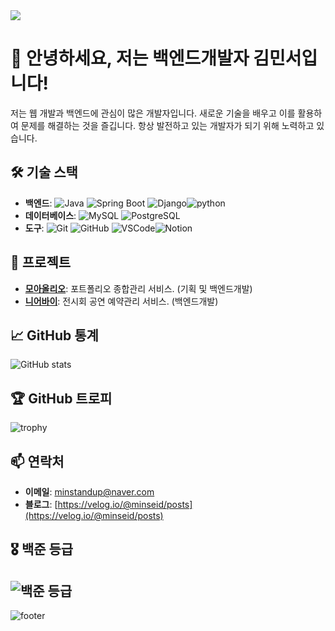<img src="https://capsule-render.vercel.app/api?type=waving&color=auto&height=200&section=header&text=찾아주셔서 감사합니다!!&fontSize=50" />

# 👋 안녕하세요, 저는 백엔드개발자 김민서입니다!

저는 웹 개발과 백엔드에 관심이 많은 개발자입니다. 새로운 기술을 배우고 이를 활용하여 문제를 해결하는 것을 즐깁니다. 항상 발전하고 있는 개발자가 되기 위해 노력하고 있습니다.

## 🛠 기술 스택
- **백엔드**: ![Java](https://img.shields.io/badge/Java-007396?style=flat-square&logo=java&logoColor=white) ![Spring Boot](https://img.shields.io/badge/Spring%20Boot-6DB33F?style=flat-square&logo=springboot&logoColor=white) ![Django](https://img.shields.io/badge/Django-092E20?style=flat-square&logo=django&logoColor=white)![python](https://img.shields.io/badge/Python-3776AB?style=flat-square&logo=python&logoColor=white)
- **데이터베이스**: ![MySQL](https://img.shields.io/badge/MySQL-4479A1?style=flat-square&logo=mysql&logoColor=white) ![PostgreSQL](https://img.shields.io/badge/PostgreSQL-336791?style=flat-square&logo=postgresql&logoColor=white)
- **도구**: ![Git](https://img.shields.io/badge/Git-F05032?style=flat-square&logo=git&logoColor=white) ![GitHub](https://img.shields.io/badge/GitHub-181717?style=flat-square&logo=github&logoColor=white) ![VSCode](https://img.shields.io/badge/VS%20Code-007ACC?style=flat-square&logo=visualstudiocode&logoColor=white)![Notion](https://img.shields.io/badge/Notion-000000?style=flat-square&logo=notion&logoColor=white)

## 🚀 프로젝트
- **[모아올리오](https://github.com/Moaolio/moaolio-be)**: 포트폴리오 종합관리 서비스.  (기획 및 백엔드개발)
- **[니어바이](https://github.com/minseid/near_BE)**: 전시회 공연 예약관리 서비스. (백엔드개발)

## 📈 GitHub 통계
![GitHub stats](https://github-readme-stats.vercel.app/api?username=yourusername&show_icons=true&theme=radical)

## 🏆 GitHub 트로피
![trophy](https://github-profile-trophy.vercel.app/?username=yourusername&theme=gruvbox)

## 📫 연락처
- **이메일**: minstandup@naver.com
- **블로그**: [https://velog.io/@minseid/posts](https://velog.io/@minseid/posts)

## 🎖 백준 등급
![백준 등급](http://mazassumnida.wtf/api/v2/generate_badge?boj=rlaalstj0117)
---

![footer](https://capsule-render.vercel.app/api?type=waving&color=auto&height=150&section=footer)
